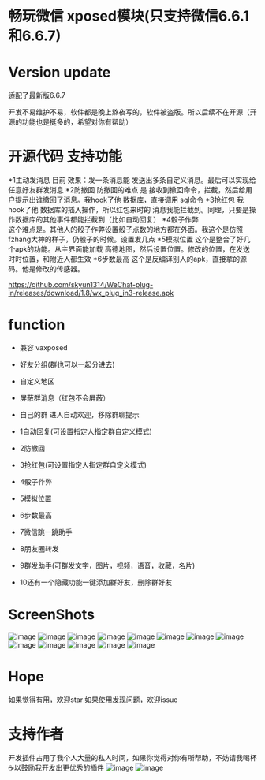 畅玩微信 xposed模块(只支持微信6.6.1和6.6.7)
====

Version update
====
适配了最新版6.6.7

开发不易维护不易，软件都是晚上熬夜写的，软件被盗版。所以后续不在开源（开源的功能也是挺多的，希望对你有帮助）


开源代码 支持功能
===
*1主动发消息 
   目前 效果：发一条消息能 发送出多条自定义消息。最后可以实现给任意好友群发消息
*2防撤回 
    防撤回的难点 是 接收到撤回命令，拦截，然后给用户提示出谁撤回了消息。我hook了他 数据库，直接调用 sql命令
*3抢红包 
    我hook了他 数据库的插入操作，所以红包来时的 消息我能拦截到。同理，只要是操作数据库的其他事件都能拦截到（比如自动回复）
*4骰子作弊  
     这个难点是。其他人的骰子作弊设置骰子点数的地方都在外面。我这个是仿照fzhang大神的样子，仍骰子的时候。设置发几点
*5模拟位置 
     这个是整合了好几个apk的功能。从主界面能加载 高德地图，然后设置位置。修改的位置，在发送时时位置，和附近人都生效
*6步数最高
   这个是反编译别人的apk，直接拿的源码。他是修改的传感器。


https://github.com/skyun1314/WeChat-plug-in/releases/download/1.8/wx_plug_in3-release.apk

function
==== 
 * 兼容 vaxposed
 * 好友分组(群也可以一起分进去)
 * 自定义地区
 * 屏蔽群消息（红包不会屏蔽）
 * 自己的群 进人自动欢迎，移除群聊提示


 * 1自动回复(可设置指定人指定群自定义模式) 
 * 2防撤回  
 * 3抢红包(可设置指定人指定群自定义模式) 
 * 4骰子作弊 
 * 5模拟位置  
 * 6步数最高   
 * 7微信跳一跳助手
 * 8朋友圈转发
 * 9群发助手(可群发文字，图片，视频，语音，收藏，名片) 
 * 10还有一个隐藏功能一键添加群好友，删除群好友


ScreenShots
====
![image](https://github.com/skyun1314/AesTest/blob/master/11.png)
![image](https://github.com/skyun1314/AesTest/blob/master/22.png)
![image](https://github.com/skyun1314/AesTest/blob/master/33.png)
![image](https://github.com/skyun1314/AesTest/blob/master/44.png)
![image](https://github.com/skyun1314/AesTest/blob/master/screenshots/1.jpg)
![image](https://github.com/skyun1314/AesTest/blob/master/screenshots/chehui.jpg)
![image](https://github.com/skyun1314/AesTest/blob/master/screenshots/3.jpg)
![image](https://github.com/skyun1314/AesTest/blob/master/screenshots/4.jpg)
![image](https://github.com/skyun1314/AesTest/blob/master/screenshots/5.jpg)
![image](https://github.com/skyun1314/AesTest/blob/master/screenshots/6.jpg)
![image](https://github.com/skyun1314/AesTest/blob/master/screenshots/7.jpg)
![image](https://github.com/skyun1314/AesTest/blob/master/screenshots/setp.png)
![image](https://github.com/skyun1314/AesTest/blob/master/screenshots/9.jpg)
 


Hope
==== 
如果觉得有用，欢迎star
如果使用发现问题，欢迎issue

支持作者
==== 
开发插件占用了我个人大量的私人时间，如果你觉得对你有所帮助，不妨请我喝杯☕️以鼓励我开发出更优秀的插件
 ![image](https://github.com/skyun1314/AesTest/blob/master/screenshots/alipay.jpg)
![image](https://github.com/skyun1314/AesTest/blob/master/screenshots/mm_pay.png)
